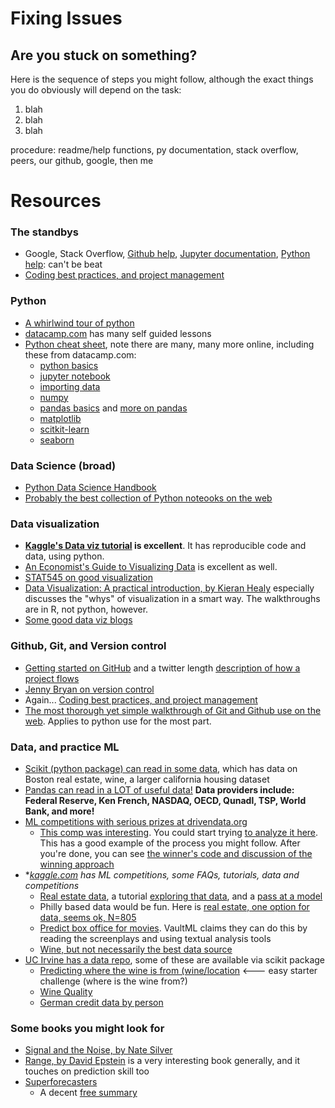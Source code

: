 # Fixing Issues

## Are you stuck on something? 

Here is the sequence of steps you might follow, although the exact things you do obviously will depend on the task:
1. blah
1. blah
1. blah

procedure: readme/help functions, py documentation, stack overflow, peers, our github, google, then me

# Resources

### The standbys
- Google, Stack Overflow, [Github help](https://help.github.com), [Jupyter documentation](https://jupyter.readthedocs.io/en/latest/running.html), [Python help](https://www.python.org/doc/): can't be beat
- [Coding best practices, and project management](https://web.stanford.edu/~gentzkow/research/CodeAndData.xhtml)

### Python
- [A whirlwind tour of python](https://github.com/jakevdp/WhirlwindTourOfPython)
- [datacamp.com](datacamp.com) has many self guided lessons
- [Python cheat sheet](https://github.com/QuantEcon/QuantEcon.cheatsheet/blob/master/python/python-cheatsheet.pdf), note there are many, many more online, including these from datacamp.com:
  - [python basics](/img/pythonbasics.pdf)
  - [jupyter notebook](/img/jupyternotebook.pdf)
  - [importing data](/img/importingdata.pdf)
  - [numpy](/img/numpy.pdf)
  - [pandas basics](/img/pandasbasics.pdf) and [more on pandas](/img/pandas.pdf) 
  - [matplotlib](/img/matplotlib.pdf)
  - [scitkit-learn](/img/scitkit-learn.pdf)
  - [seaborn](/img/seaborn.pdf)

### Data Science (broad)
- [Python Data Science Handbook](https://github.com/jakevdp/PythonDataScienceHandbook)
- [Probably the best collection of Python noteooks on the web](https://github.com/jupyter/jupyter/wiki/A-gallery-of-interesting-Jupyter-Notebooks)

### Data visualization
- **[Kaggle's Data viz tutorial](https://www.kaggle.com/residentmario/welcome-to-data-visualization) is excellent**. It has reproducible code and data, using python. 
- [An Economist's Guide to Visualizing Data](https://pubs.aeaweb.org/doi/pdf/10.1257/jep.28.1.209) is excellent as well.
- [STAT545 on good visualization](https://stat545.com/effective-graphs.html)
- [Data Visualization: A practical introduction, by Kieran Healy](https://socviz.co/lookatdata.html#lookatdata) especially discusses the "whys" of visualization in a smart way. The walkthroughs are in R, not python, however. 
- [Some good data viz blogs](https://www.tableau.com/learn/articles/best-data-visualization-blogs)

### Github, Git, and Version control
- [Getting started on GitHub](https://guides.github.com/activities/hello-world/) and a twitter length [description of how a project flows](https://help.github.com/en/articles/github-glossary) 
- [Jenny Bryan on version control](https://pdfs.semanticscholar.org/2575/6e04f126da30e26b447801a5e2d3e51e3154.pdf)
- Again... [Coding best practices, and project management](https://web.stanford.edu/~gentzkow/research/CodeAndData.xhtml)
- [The most thorough yet simple walkthrough of Git and Github use on the web](https://happygitwithr.com). Applies to python use for the most part. 
  
### Data, and practice ML
- [Scikit (python package) can read in some data](https://scikit-learn.org/stable/datasets/index.html), which has data on Boston real estate, wine, a larger california housing dataset 
- [Pandas can read in a LOT of useful data!](https://pandas-datareader.readthedocs.io/en/latest/readers/index.html) **Data providers include: Federal Reserve, Ken French, NASDAQ, OECD, Qunadl, TSP, World Bank, and more!**
- [ML competitions with serious prizes at drivendata.org](https://www.drivendata.org/competitions/54/machine-learning-with-a-heart/)
  - [This comp was interesting](https://www.drivendata.org/competitions/50/worldbank-poverty-prediction/page/99/). You could start trying [to analyze it here](http://drivendata.co/blog/worldbank-poverty-benchmark/). This has a good example of the process you might follow. After you're done, you can see [the winner's code and discussion of the winning approach](https://github.com/drivendataorg/pover-t-tests/tree/9a1918856c5e6ee537caed103eb80dabefb2fe44)  
- **[kaggle.com](kaggle.com) has ML competitions, some FAQs, tutorials, data and competitions*
  - [Real estate data](https://www.kaggle.com/c/house-prices-advanced-regression-techniques), a tutorial [exploring that data](https://www.kaggle.com/pmarcelino/comprehensive-data-exploration-with-python), and a [pass at a model](https://www.kaggle.com/juliencs/a-study-on-regression-applied-to-the-ames-dataset)
  - Philly based data would be fun. Here is [real estate, one option for data, seems ok, N=805](https://www.kaggle.com/harry007/philly-real-estate-data-set-sample)
  - [Predict box office for movies](https://www.kaggle.com/c/tmdb-box-office-prediction). VaultML claims they can do this by reading the screenplays and using textual analysis tools
  - [Wine, but not necessarily the best data source](https://www.kaggle.com/zynicide/wine-reviews)
- [UC Irvine has a data repo](https://archive.ics.uci.edu/ml/index.php), some of these are available via scikit package
  - [Predicting where the wine is from (wine/location](https://archive.ics.uci.edu/ml/datasets/Wine) <--- easy starter challenge (where is the wine from?)
  - [Wine Quality](https://archive.ics.uci.edu/ml/datasets/Wine+Quality)
  - [German credit data by person](https://archive.ics.uci.edu/ml/datasets/statlog+(german+credit+data))

### Some books you might look for
- [Signal and the Noise, by Nate Silver](https://www.amazon.com/gp/product/159420411X)
- [Range, by David Epstein](https://www.amazon.com/Range-Generalists-Triumph-Specialized-World/dp/0735214484) is a very interesting book generally, and it touches on prediction skill too
- [Superforecasters](https://www.amazon.com/Superforecasting-Science-Prediction-Philip-Tetlock/dp/0804136718)
  - A decent [free summary](https://medium.com/west-stringfellow/superforecasting-the-art-and-science-of-prediction-review-and-summary-e075be35a936)
